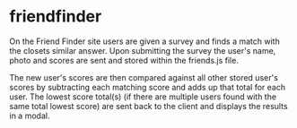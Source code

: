 # friendfinder

On the Friend Finder site users are given a survey and finds a match with the closets similar answer. Upon submitting the survey the user's name, photo and scores are sent and stored within the friends.js file. 

The new user's scores are then compared against all other stored user's scores by subtracting each matching score and adds up that total for each user. The lowest score total(s) (if there are multiple users found with the same total lowest score) are sent back to the client and displays the results in a modal. 